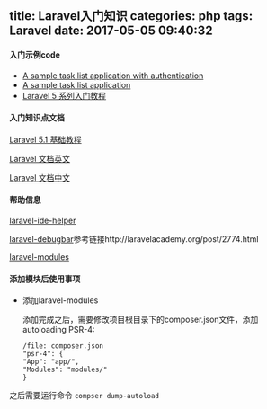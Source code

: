 title: Laravel入门知识
categories: php
tags: Laravel
date: 2017-05-05 09:40:32
---


#### 入门示例code

* [A sample task list application with authentication](https://github.com/laravel/quickstart-intermediate)
* [A sample task list application](https://github.com/laravel/quickstart-basic)
* [Laravel 5 系列入门教程](https://github.com/johnlui/Learn-Laravel-5)

#### 入门知识点文档

[Laravel 5.1 基础教程](http://laravelacademy.org/laravel-tutorial-5_1)

[Laravel 文档英文](https://laravel.com/docs/5.4)

[Laravel 文档中文](https://docs.golaravel.com/docs/5.4/installation/)


#### 帮助信息

[laravel-ide-helper](https://github.com/barryvdh/laravel-ide-helper)

[laravel-debugbar](https://github.com/barryvdh/laravel-debugbar)参考链接http://laravelacademy.org/post/2774.html

[laravel-modules](https://nwidart.com/laravel-modules/)


#### 添加模块后使用事项
* 添加laravel-modules

  添加完成之后，需要修改项目根目录下的composer.json文件，添加autoloading PSR-4:
  ```
  /file: composer.json
  "psr-4": {
  "App": "app/",
  "Modules": "modules/"
  }
  ```
之后需要运行命令 `compser dump-autoload`

